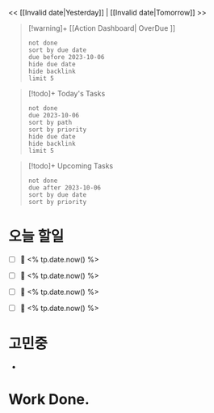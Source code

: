 << [[Invalid date|Yesterday]] | [[Invalid date|Tomorrow]] >>

> [!warning]+ [[Action Dashboard| OverDue ]]
> ```tasks
> not done
> sort by due date
> due before 2023-10-06
> hide due date
> hide backlink
> limit 5
> ```

> [!todo]+ Today's Tasks
> ```tasks
> not done
> due 2023-10-06
> sort by path
> sort by priority
> hide due date
> hide backlink
> limit 5
> ```

> [!todo]+ Upcoming Tasks
> ```tasks  
> not done  
> due after 2023-10-06  
> sort by due date
> sort by priority  

# 오늘 할일
- [ ]  📅 <% tp.date.now() %>
- [ ]  📅 <% tp.date.now() %>
- [ ]  📅 <% tp.date.now() %>
- [ ]  📅 <% tp.date.now() %>



# 고민중
- 


# Work Done.